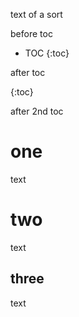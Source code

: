 text of a sort

before toc

* TOC {:toc}

after toc

{:toc}

after 2nd toc


# one
text
# two
text
## three
text

